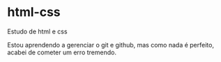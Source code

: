 # html-css
 Estudo de html e css 

Estou aprendendo a gerenciar o git e github, mas como nada é perfeito, acabei de cometer um erro tremendo.